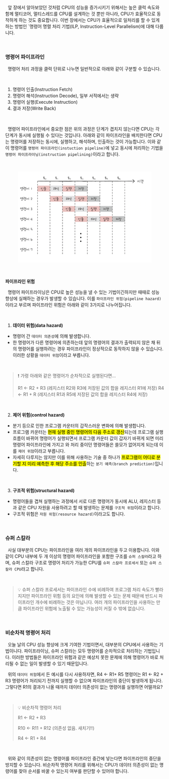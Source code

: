 &nbsp;&nbsp;앞 장에서 알아보았던 것처럼 CPU의 성능을 증가시키기 위해서는 높은 클럭 속도와 함께 멀티코어, 멀티스레드를 CPU를 설계하는 것 뿐만 아니라, CPU가 효율적으로 동작하게 하는 것도 중요합니다. 이번 장에서는 CPU가 효율적으로 일처리를 할 수 있게 하는 방법인 `명령어 명렬 처리 기법(ILP, Instruction-Level Parallelism)에 대해 다룹니다.

<br>

### 명령어 파이프라인

&nbsp;&nbsp;명령어 처리 과정을 클럭 단위로 나누면 일반적으로 아래와 같이 구분할 수 있습니다.

<br>

1. 명령어 인출(Instruction Fetch)
2. 명령어 해석(Instruction Decode), 일부 서적에서는 생략
3. 명령어 실행(Execute Instruction)
4. 결과 저장(Write Back)

<br>

&nbsp;&nbsp;명령어 파이프라인에서 중요한 점은 위의 과정은 단계가 겹치지 않는다면 CPU는 각 단계가 동시에 실행될 수 있다는 것입니다. 아래와 같이 파이프라인을 배치한다면 CPU는 명령어를 저장하는 동시에, 실행하고, 해석하며, 인출하는 것이 가능합니다. 이와 같이 명령어를 `명령어 파이프라인(instuction pipeline)`에 넣고 동시에 처리하는 기법을 `명령어 파이프라이닝(instruction pipelining)`이라고 합니다.

<br>

<figure align="center">
  <img src="../images/파이프라이닝.png" style="width: 600px" />
</figure>

<br>

**파이프라인 위험**

&nbsp;&nbsp;명령어 파이프라이닝은 CPU로 높은 성능을 낼 수 있는 기법이긴하지만 때때로 성능 향상에 실패하는 경우가 발생할 수 있습니다. 이를 `파이프라인 위험(pipeline hazard)`이라고 부르며 파이프라인 위험은 아래와 같이 3가지로 나누어집니다.

<br>

1. **데이터 위험(data hazard)**

- 명령어 간 `데이터 의존성`에 의해 발생합니다.
- 한 명령어가 다른 명령어에 의존하는데 앞의 명령어의 결과가 출력되지 않은 채 뒤의 명령어를 실행하려는 경우 파이프라인이 정상적으로 동작하지 않을 수 있습니다. 이러한 상황을 `데이터 위험`이라고 부릅니다.

<br>

> ❗️ 가령 아래와 같은 명령어가 순차적으로 실행된다면...
>
> R1 <- R2 + R3 (레지스터 R2와 R3에 저장된 값의 합을 레지스터 R1에 저장)
> R4 <- R1 + R (레지스터 R1과 R5에 저장된 값의 합을 레지스터 R4에 저장)

<br>

2. **제어 위험(control hazard)**

- 분기 등으로 인한 프로그램 카운터의 갑작스러운 변화에 의해 발생합니다.
- 프로그램 카운터는 <mark>현재 실행 중인 명령어의 다음 주소로 갱신</mark>되는데 프로그램 실행 흐름이 바뀌어 명령어가 실행되면서 프로그램 카운터 값이 갑자기 바뀌게 되면 미리 명령어 파이프라인에 가지고 와 처리 중이던 명령어들은 쓸모가 없어지게 되는데 이를 `제어 위험`이라고 부릅니다.
- 자세히 다루지는 않지만 이를 위해 사용하는 기술 중 하나가 <mark>프로그램이 어디로 분기할 지 미리 예측한 후 해당 주소를 인출</mark>하는 `분기 예측(branch prediction)`입니다.

<br>

3. **구조적 위험(structural hazard)**

- 명령어들을 겹쳐 실행하는 과정에서 서로 다른 명령어가 동시에 ALU, 레지스터 등과 같은 CPU 자원을 사용하려고 할 때 발생하는 문제를 `구조적 위험`이라고 합니다.
- 구조적 위험은 `자원 위험(resource hazard)`이라고도 합니다.

<br>

### 슈퍼 스칼라

&nbsp;&nbsp;사실 대부분의 CPU는 파이프라인을 여러 개의 파이프라인을 두고 이용합니다.
이와 같이 CPU 내부에 두 개 이상의 명령어 파이프라인을 포함한 구조를 `슈퍼 스칼라`라고 하며, 슈퍼 스칼라 구조로 명령어 처리가 가능한 CPU를 `슈퍼 스칼라 프로세서` 또는 `슈퍼 스칼라 CPU`라고 합니다.

<br>

> 💡 슈퍼 스칼라 프로세서는 파이프라인 수에 비례하여 프로그램 처리 속도가 빨라지지만 파이프라인 위험 등의 요인에 의해 발생할 수 있는 문제 때문에 반드시 파이프라인 개수에 비례하는 것은 아닙니다. 여러 개의 파이프라인을 사용하는 만큼 파이프라인 위험에 노출될 수 있는 가능성이 커질 수 밖에 없습니다.

<br>

### 비순차적 명령어 처리

&nbsp;&nbsp;오늘 날의 CPU 성능 향상에 크게 기여한 기법이면서, 대부분의 CPU에서 사용하는 기법이니다. 파이프라이닝, 슈퍼 스칼라는 모두 명령어를 순차적으로 처리하는 기법입니다. 이러한 방법들은 파이프라인 위험과 같은 예상치 못한 문제에 의해 명령어가 바로 처리될 수 없는 일이 발생할 수 있기 때문입니다.

&nbsp;&nbsp;위의 `데이터 위험`에서 든 예시를 다시 사용하자면, R4 <- R1+ R5 명령어는 R1 <- R2 + R3 명령어가 처리되기 전까지 실행할 수 없으며 파이프라인의 중단이 발생하게 됩니다. 그렇다면 R1의 결과가 나올 때까지 데이터 의존성이 없는 명령어를 실행하면 어떨까요?

<br>

> 💡 비순차적 명령어 처리
>
> R1 <- R2 + R3
>
> R10 <- R11 + R12 (의존성 없음. 새치기!!)
>
> R4 <- R1 + R4

<br>

&nbsp;&nbsp;위와 같이 의존성이 없는 명령어를 파이프라인 중간에 넣는다면 파이프라인의 중단을 방지할 수 있습니다. 비순차적 명령어 처리를 위해서는 CPU가 데이터 의존성이 없는 명령어를 찾아 순서를 바꿀 수 있는지 여부를 판단할 수 있어야 합니다.

<br>
